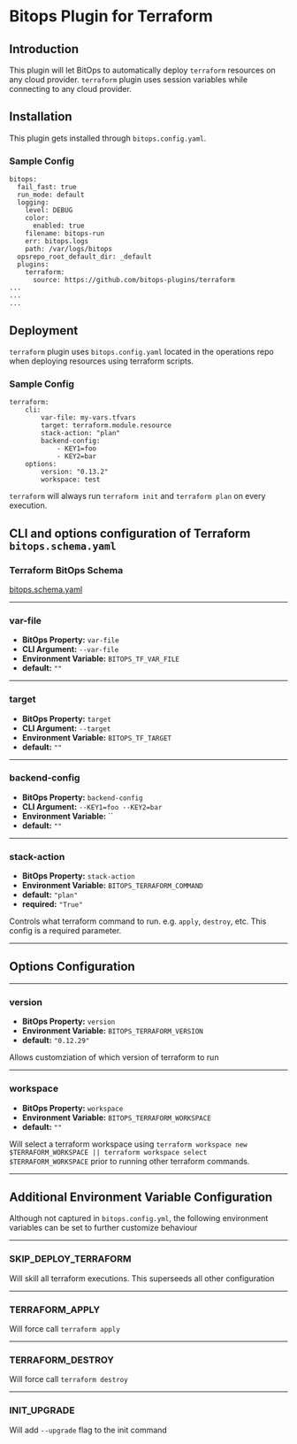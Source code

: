# Bitops Plugin for Terraform

## Introduction
This plugin will let BitOps to automatically deploy ``terraform`` resources on any cloud provider. ``terraform`` plugin uses session variables while connecting to any cloud provider.

## Installation

This plugin gets installed through ```bitops.config.yaml```.

### Sample Config

```
bitops:
  fail_fast: true 
  run_mode: default
  logging:      
    level: DEBUG
    color:
      enabled: true
    filename: bitops-run
    err: bitops.logs
    path: /var/logs/bitops
  opsrepo_root_default_dir: _default
  plugins:    
    terraform:
      source: https://github.com/bitops-plugins/terraform
...
...
...

```

## Deployment

``terraform`` plugin uses ```bitops.config.yaml``` located in the operations repo when deploying resources using terraform scripts.

### Sample Config
```
terraform:
    cli:
        var-file: my-vars.tfvars
        target: terraform.module.resource
        stack-action: "plan"
        backend-config:
            - KEY1=foo
            - KEY2=bar
    options:
        version: "0.13.2"
        workspace: test
```

``terraform`` will always run `terraform init` and `terraform plan` on every execution.

## CLI and options configuration of Terraform ``bitops.schema.yaml``

### Terraform BitOps Schema

[bitops.schema.yaml](https://github.com/bitops-plugins/terraform/blob/main/bitops.schema.yaml)

-------------------
### var-file
* **BitOps Property:** `var-file`
* **CLI Argument:** `--var-file`
* **Environment Variable:** `BITOPS_TF_VAR_FILE`
* **default:** `""`

-------------------
### target
* **BitOps Property:** `target`
* **CLI Argument:** `--target`
* **Environment Variable:** `BITOPS_TF_TARGET`
* **default:** `""`

-------------------
### backend-config
* **BitOps Property:** `backend-config`
* **CLI Argument:** `--KEY1=foo --KEY2=bar`
* **Environment Variable:** ``
* **default:** `""`

-------------------

### stack-action
* **BitOps Property:** `stack-action`
* **Environment Variable:** `BITOPS_TERRAFORM_COMMAND`
* **default:** `"plan"`
* **required:** `"True"`

Controls what terraform command to run. e.g. `apply`, `destroy`, etc. This config is a required parameter.


-------------------


## Options Configuration

-------------------
### version
* **BitOps Property:** `version`
* **Environment Variable:** `BITOPS_TERRAFORM_VERSION`
* **default:** `"0.12.29"`

Allows customziation of which version of terraform to run

-------------------
### workspace
* **BitOps Property:** `workspace`
* **Environment Variable:** `BITOPS_TERRAFORM_WORKSPACE`
* **default:** `""`

Will select a terraform workspace using `terraform workspace new $TERRAFORM_WORKSPACE || terraform workspace select $TERRAFORM_WORKSPACE` prior to running other terraform commands.

-------------------

## Additional Environment Variable Configuration
Although not captured in `bitops.config.yml`, the following environment variables can be set to further customize behaviour

-------------------
### SKIP_DEPLOY_TERRAFORM
Will skill all terraform executions. This superseeds all other configuration

-------------------
### TERRAFORM_APPLY
Will force call `terraform apply`

-------------------
### TERRAFORM_DESTROY
Will force call `terraform destroy`

-------------------
### INIT_UPGRADE
Will add `--upgrade` flag to the init command
